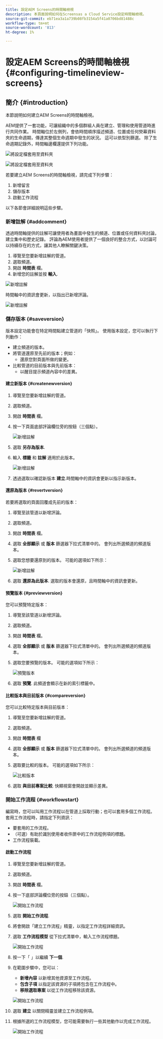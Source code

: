 ```yaml
---
title: 設定AEM Screens的時間軸檢視
description: 本頁面說明如何在Screensas a Cloud Service設定時間軸檢視。
source-git-commit: eb71ea3a1a739b08fb3154a5f41a0706bd81488c
workflow-type: tm+mt
source-wordcount: '813'
ht-degree: 1%

---
```


# 設定AEM Screens的時間軸檢視 {#configuring-timelineview-screens}

## 簡介 {#introduction}

本節說明如何建立AEM Screens的時間軸檢視。

AEM提供了一套功能，可讓組織中的多個群組人員在建立、管理和使用管道時進行共同作業。
時間軸位於左側列，會依時間順序描述頻道、位置或任何熒幕資料夾的生命週期，傳達其整個生命週期中發生的狀況。 這可以依型別篩選。
除了生命週期記錄外，時間軸邊欄還提供下列功能。

![將設定檔套用至資料夾](/help/screens-cloud/assets/configure/Screens-timeline1.jpg)

![將設定檔套用至資料夾](/help/screens-cloud/assets/configure/screens-timeline2.jpg)

若要建立AEM Screens的時間軸檢視，請完成下列步驟：

1. 新增留言
1. 儲存版本
1. 啟動工作流程

以下各節會詳細說明這些步驟。

### 新增註解 {#addcomment}

透過時間軸提供的註解可讓使用者為畫面中發生的頻道、位置或任何資料夾討論，建立集中和歷史記錄。
評論為AEM使用者提供了一個良好的整合方式，以討論可以持續存在的方式，讓其他人瞭解關鍵決策。

1. 導覽至您要新增註解的管道。
1. 選取頻道。
1. 開啟 **時間表** 欄。
1. 新增您的註解並按 **輸入**.

![新增註解](/help/screens-cloud/assets/configure/screen-timeline3.jpg)

時間軸中的資訊會更新，以指出已新增評論。

![新增註解](/help/screens-cloud/assets/configure/screens-timeline4.jpg)

### 儲存版本 {#saveversion}

版本設定功能會在特定時間點建立管道的「快照」。 使用版本設定，您可以執行下列動作：
* 建立頻道的版本。
* 將管道還原至先前的版本；例如：
   * 還原您對頁面所做的變更。
* 比較管道的目前版本與先前版本：
   * 以醒目提示頻道內容中的差異。


#### 建立新版本 {#createnewversion}

1. 導覽至您要新增註解的管道。
1. 選取頻道。
1. 開啟 **時間表** 欄。
1. 按一下頁面底部評論欄位旁的按鈕（三個點）。

   ![新增註解](/help/screens-cloud/assets/configure/screens-timeline5.jpg)

1. 選取 **另存為版本**.
1. 輸入 **標籤** 和 **註解** 適用於此版本。

   ![新增註解](/help/screens-cloud/assets/configure/screens-timeline6.jpg)

1. 透過選取以確認新版本 **建立**.時間軸中的資訊會更新以指示新版本。

#### 還原為版本 {#revertversion}

若要將選取的頁面回覆成先前的版本：

1. 導覽至該管道以新增評論。
1. 選取頻道。
1. 開啟 **時間表** 欄。
1. 選取 **全部顯示** 或 **版本** 篩選器下拉式清單中的。 會列出所選頻道的頻道版本。
1. 選取您想要還原到的版本。 可能的選項如下所示：

   ![新增註解](/help/screens-cloud/assets/configure/screens-timeline7.jpg)

1. 選取 **還原為此版本**. 選取的版本會還原，且時間軸中的資訊會更新。

#### 預覽版本 {#previewversion}

您可以預覽特定版本：

1. 導覽至該管道以新增評論。
1. 選取頻道。
1. 開啟 **時間表** 欄。
1. 選取 **全部顯示** 或 **版本** 篩選器下拉式清單中的。 會列出所選頻道的頻道版本。
1. 選取您要預覽的版本。 可能的選項如下所示：

   ![預覽版本](/help/screens-cloud/assets/configure/screens-timeline8.jpg)

1. 選取 **預覽**. 此頻道會顯示在新的索引標籤中。

#### 比較版本與目前版本 {#compareversion}

您可以比較特定版本與目前版本：

1. 導覽至您要新增註解的管道。
1. 選取頻道。
1. 開啟 **時間表** 欄
1. 選取 **全部顯示** 或 **版本** 篩選器下拉式清單中的。 會列出所選頻道的頻道版本。
1. 選取要比較的版本。 可能的選項如下所示：

   ![比較版本](/help/screens-cloud/assets/configure/screens-timeline9.jpg)

1. 選取 **與目前專案比較**. 快顯視窗會開啟並顯示差異。

### 開始工作流程 {#workflowstart}

編寫時，您可以叫用工作流程以在管道上採取行動；也可以套用多個工作流程。
套用工作流程時，請指定下列資訊：

* 要套用的工作流程。
* （可選）有助於識別使用者收件匣中的工作流程例項的標題。
* 工作流程裝載。

#### 啟動工作流程

1. 導覽至您要新增註解的管道。
1. 選取頻道。
1. 開啟 **時間表** 欄。
1. 按一下底部評論欄位旁的按鈕（三個點）。

   ![開始工作流程](/help/screens-cloud/assets/configure/screens-timeline10.jpg)

1. 選取 **開始工作流程**.
1. 將會開啟「建立工作流程」精靈，以指定工作流程詳細資訊。
1. 選取 **工作流程模型** 從下拉式清單中，輸入工作流程標題。

   ![開始工作流程](/help/screens-cloud/assets/configure/screens-timeline11.jpg)

1. 按一下「 」以繼續 **下一個**.
1. 在範圍步驟中，您可以：
   * **新增內容** 以新增其他資源至工作流程。
   * **包含子項** 以指定該資源的子項將包含在工作流程中。
   * **移除選取專案** 以從工作流程移除該資源。

   ![開始工作流程](/help/screens-cloud/assets/configure/screens-timeline12.jpg)

1. 選取 **建立** 以關閉精靈並建立工作流程例項。
1. 根據所選的工作流程模型，您可能需要執行一些其他動作以完成工作流程。

   ![開始工作流程](/help/screens-cloud/assets/configure/screens-timeline13.jpg)
